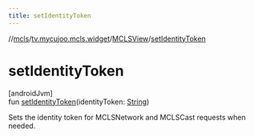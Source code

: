 ```yaml
---
title: setIdentityToken
---
```

//[mcls](../../../index.html)/[tv.mycujoo.mcls.widget](../index.html)/[MCLSView](index.html)/[setIdentityToken](set-identity-token.html)



# setIdentityToken



[androidJvm]\
fun [setIdentityToken](set-identity-token.html)(identityToken: [String](https://kotlinlang.org/api/latest/jvm/stdlib/kotlin/-string/index.html))



Sets the identity token for MCLSNetwork and MCLSCast requests when needed.




